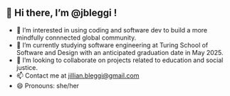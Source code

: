 👋 Hi there, I’m @jbleggi !
-
- 👀 I’m interested in using coding and software dev to build a more mindfully connnected global community.
- 🌱 I’m currently studying software engineering at Turing School of Software and Design with an anticipated graduation date in May 2025.
- 💞️ I’m looking to collaborate on projects related to education and social justice. 
- 📫 Contact me at jillian.bleggi@gmail.com
- 😄 Pronouns: she/her
  
